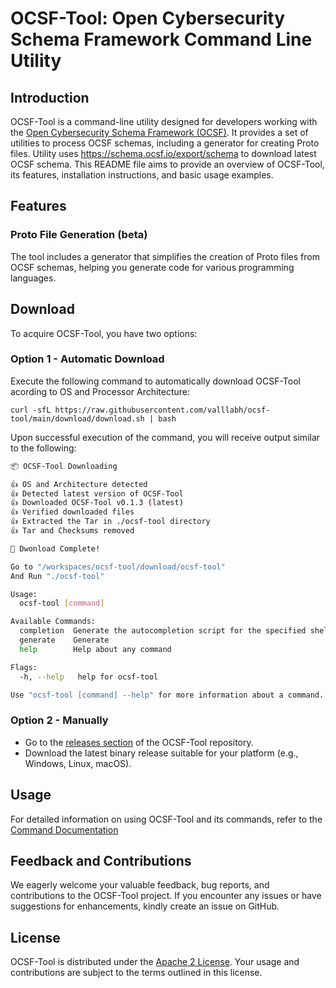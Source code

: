 # OCSF-Tool: Open Cybersecurity Schema Framework Command Line Utility

## Introduction
OCSF-Tool is a command-line utility designed for developers working with the [Open Cybersecurity Schema Framework (OCSF)](https://github.com/ocsf/).
It provides a set of utilities to process OCSF schemas, including a generator for creating Proto files.
Utility uses https://schema.ocsf.io/export/schema to download latest OCSF schema.
This README file aims to provide an overview of OCSF-Tool, its features, installation instructions, and basic usage examples.


## Features
### Proto File Generation (beta)
The tool includes a generator that simplifies the creation of Proto files from OCSF schemas, helping you generate code for various programming languages.

## Download
To acquire OCSF-Tool, you have two options:

### Option 1 - Automatic Download
Execute the following command to automatically download OCSF-Tool acording to OS and Processor Architecture:

```shell
curl -sfL https://raw.githubusercontent.com/valllabh/ocsf-tool/main/download/download.sh | bash
```

Upon successful execution of the command, you will receive output similar to the following:

```bash
📦 OCSF-Tool Downloading

👍 OS and Architecture detected
👍 Detected latest version of OCSF-Tool
👍 Downloaded OCSF-Tool v0.1.3 (latest)
👍 Verified downloaded files
👍 Extracted the Tar in ./ocsf-tool directory
👍 Tar and Checksums removed

🎉 Dwonload Complete!

Go to "/workspaces/ocsf-tool/download/ocsf-tool"
And Run "./ocsf-tool"

Usage:
  ocsf-tool [command]

Available Commands:
  completion  Generate the autocompletion script for the specified shell
  generate    Generate
  help        Help about any command

Flags:
  -h, --help   help for ocsf-tool

Use "ocsf-tool [command] --help" for more information about a command.
```

### Option 2 - Manually
- Go to the [releases section](https://github.com/valllabh/ocsf-tool/releases) of the OCSF-Tool repository.
- Download the latest binary release suitable for your platform (e.g., Windows, Linux, macOS).

## Usage
For detailed information on using OCSF-Tool and its commands, refer to the [Command Documentation](docs/ocsf-tool.md)

## Feedback and Contributions
We eagerly welcome your valuable feedback, bug reports, and contributions to the OCSF-Tool project. If you encounter any issues or have suggestions for enhancements, kindly create an issue on GitHub.

## License
OCSF-Tool is distributed under the [Apache 2 License](LICENSE). Your usage and contributions are subject to the terms outlined in this license.